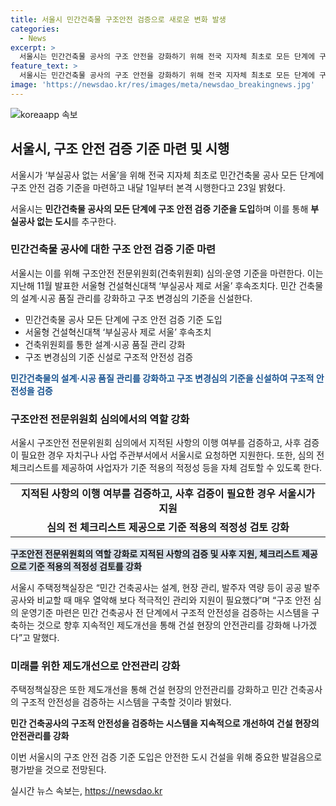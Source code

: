 ```yaml
---
title: 서울시 민간건축물 구조안전 검증으로 새로운 변화 발생
categories:
  - News
excerpt: >
  서울시는 민간건축물 공사의 구조 안전을 강화하기 위해 전국 지자체 최초로 모든 단계에 구조 안전 검증 기준을 마련했다고 밝혔다. 이는 부실공사 제로 서울 대책의 후속조치로, 설계변경 심의, 지적 이행 여부 검증, 체크리스트 제공 등을 포함한다. 이를 통해 민간 건축물의 구조적 안전성을 강화하고, 지속적인 제도개선을 통해 건설 현장의 안전관리를 강화할 계획이라고 한병용 서울시 주택정책실장은 설명했다.
feature_text: >
  서울시는 민간건축물 공사의 구조 안전을 강화하기 위해 전국 지자체 최초로 모든 단계에 구조 안전 검증 기준을 마련했다고 밝혔다. 이는 부실공사 제로 서울 대책의 후속조치로, 설계변경 심의, 지적 이행 여부 검증, 체크리스트 제공 등을 포함한다. 이를 통해 민간 건축물의 구조적 안전성을 강화하고, 지속적인 제도개선을 통해 건설 현장의 안전관리를 강화할 계획이라고 한병용 서울시 주택정책실장은 설명했다.
image: 'https://newsdao.kr/res/images/meta/newsdao_breakingnews.jpg'
---
```


<p><img src="https://newsdao.kr/res/images/meta/newsdao_breakingnews.jpg" alt="koreaapp 속보" /></p>

<h2 data-ke-size="size26">서울시, 구조 안전 검증 기준 마련 및 시행</h2>

<p data-ke-size="size16">서울시가 ‘부실공사 없는 서울’을 위해 전국 지자체 최초로 민간건축물 공사 모든 단계에 구조 안전 검증 기준을 마련하고 내달 1일부터 본격 시행한다고 23일 밝혔다.</p>

<p>서울시는 <strong>민간건축물 공사의 모든 단계에 구조 안전 검증 기준을 도입</strong>하며 이를 통해 <strong>부실공사 없는 도시</strong>를 추구한다.</p>

<h3 data-ke-size="size24">민간건축물 공사에 대한 구조 안전 검증 기준 마련</h3>

<p data-ke-size="size16">서울시는 이를 위해 구조안전 전문위원회(건축위원회) 심의·운영 기준을 마련한다. 이는 지난해 11월 발표한 서울형 건설혁신대책 ‘부실공사 제로 서울’ 후속조치다. 민간 건축물의 설계·시공 품질 관리를 강화하고 구조 변경심의 기준을 신설한다.</p>

<ul>
  <li>민간건축물 공사 모든 단계에 구조 안전 검증 기준 도입</li>
  <li>서울형 건설혁신대책 ‘부실공사 제로 서울’ 후속조치</li>
  <li>건축위원회를 통한 설계·시공 품질 관리 강화</li>
  <li>구조 변경심의 기준 신설로 구조적 안전성 검증</li>
</ul>

<p><b><span style="color: #1a5490;">민간건축물의 설계·시공 품질 관리를 강화하고 구조 변경심의 기준을 신설하여 구조적 안전성을 검증</span></b></p>

<h3 data-ke-size="size24">구조안전 전문위원회 심의에서의 역할 강화</h3>

<p data-ke-size="size16">서울시 구조안전 전문위원회 심의에서 지적된 사항의 이행 여부를 검증하고, 사후 검증이 필요한 경우 자치구나 사업 주관부서에서 서울시로 요청하면 지원한다. 또한, 심의 전 체크리스트를 제공하여 사업자가 기준 적용의 적정성 등을 자체 검토할 수 있도록 한다.</p>

<table style="width: 100%;">
<tbody>
<tr>
<td style="text-align: center; height: 17px;"><b>지적된 사항의 이행 여부를 검증하고, 사후 검증이 필요한 경우 서울시가 지원</b></td>
</tr>
<tr>
<td style="text-align: center; height: 17px;"><b>심의 전 체크리스트 제공으로 기준 적용의 적정성 검토 강화</b></td>
</tr>
</tbody>
</table>

<p><b><span style="background-color: #21538527;">구조안전 전문위원회의 역할 강화로 지적된 사항의 검증 및 사후 지원, 체크리스트 제공으로 기준 적용의 적정성 검토를 강화</span></b></p>

<p>서울시 주택정책실장은 “민간 건축공사는 설계, 현장 관리, 발주자 역량 등이 공공 발주공사와 비교할 때 매우 열악해 보다 적극적인 관리와 지원이 필요했다”며 “구조 안전 심의 운영기준 마련은 민간 건축공사 전 단계에서 구조적 안전성을 검증하는 시스템을 구축하는 것으로 향후 지속적인 제도개선을 통해 건설 현장의 안전관리를 강화해 나가겠다”고 말했다.</p>

<h3 data-ke-size="size24">미래를 위한 제도개선으로 안전관리 강화</h3>

<p data-ke-size="size16">주택정책실장은 또한 제도개선을 통해 건설 현장의 안전관리를 강화하고 민간 건축공사의 구조적 안전성을 검증하는 시스템을 구축할 것이라 밝혔다.</p>

<p><strong>민간 건축공사의 구조적 안전성을 검증하는 시스템을 지속적으로 개선하여 건설 현장의 안전관리를 강화</strong></p>

<p>이번 서울시의 구조 안전 검증 기준 도입은 안전한 도시 건설을 위해 중요한 발걸음으로 평가받을 것으로 전망된다.</p>
실시간 뉴스 속보는, <a href="https://newsdao.kr" rel="dofollow">https://newsdao.kr</a>


